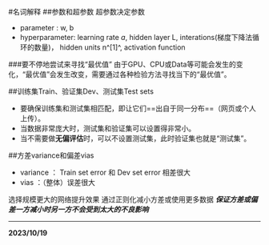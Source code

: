#名词解释
##参数和超参数
超参数决定参数
* parameter : w, b
* hyperparameter: learning rate $a$, hidden layer L, interations(梯度下降法循环的数量)， hidden units n^[1]^, activation function

###要不停地尝试来寻找“最优值”
由于GPU、CPU或Data等可能会发生的变化，“最优值”会发生改变，需要通过各种检验方法寻找当下的“最优值”。

##训练集Train、验证集Dev、测试集Test sets
* 要确保训练集和测试集相匹配，即让它们==出自于同一分布==（网页或个人上传）。
* 当数据非常庞大时，测试集和验证集可以设置得非常小。
* 当不需要做**无偏评估**时，可以不设置测试集，此时验证集也就是“测试集”。

##方差variance和偏差vias
* variance ： Train set error 和 Dev set error 相差很大
* vias ：（整体）误差很大

选择规模更大的网络提升效果
通过正则化减小方差或使用更多数据
***保证方差或偏差一方减小时另一方不会受到太大的不良影响***

---
**2023/10/19**
